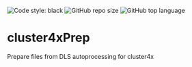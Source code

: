 ![Code style: black](https://img.shields.io/badge/code%20style-black-000000.svg) <img alt="GitHub repo size" src="https://img.shields.io/github/repo-size/co2e14/cluster4xPrep"> <img alt="GitHub top language" src="https://img.shields.io/github/languages/top/co2e14/cluster4xPrep">
# cluster4xPrep
Prepare files from DLS autoprocessing for cluster4x
